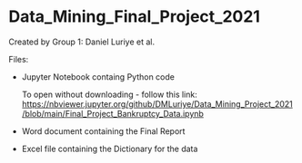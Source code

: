 # Data_Mining_Final_Project_2021
Created by Group 1: Daniel Luriye et al.

Files: 
- Jupyter Notebook containg Python code
     
  To open without downloading - follow this link: https://nbviewer.jupyter.org/github/DMLuriye/Data_Mining_Project_2021/blob/main/Final_Project_Bankruptcy_Data.ipynb

- Word document containing the Final Report
- Excel file containing the Dictionary for the data
